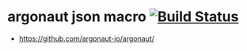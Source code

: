 # argonaut json macro [![Build Status](https://secure.travis-ci.org/xuwei-k/argonaut-macro.png)](http://travis-ci.org/xuwei-k/argonaut-macro)

- <https://github.com/argonaut-io/argonaut/>


